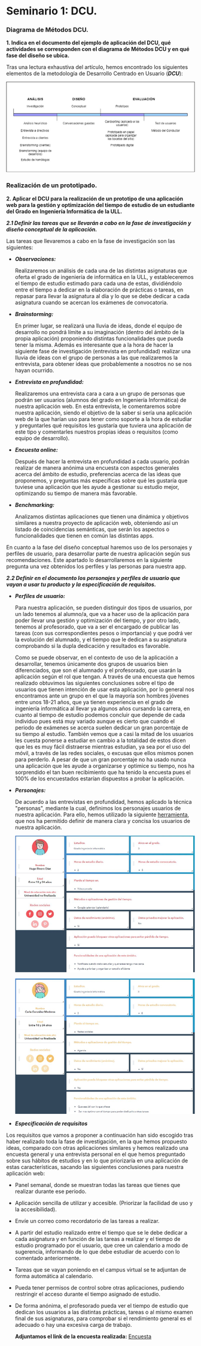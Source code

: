 # Seminario 1: DCU.

### Diagrama de Métodos DCU.

   **1. Indica en el documento del ejemplo de aplicación del DCU, qué actividades se corresponden con el diagrama de Métodos DCU 
       y en qué fase del diseño se ubica.**
       
Tras una lectura exhaustiva del artículo, hemos encontrado los siguientes elementos de la metodología de Desarrollo Centrado en Usuario (***DCU***):
       
![Imagen-métodos](https://github.com/alu0101235516/Usabilidad-y-Accesibilidad/blob/main/Seminario-1/images/SEMINARIO1.jpg)

### Realización de un prototipado.

   **2. Aplicar el DCU para la realización de un prototipo de una aplicación web para la gestión y optimización del tiempo de estudio 
       de un estudiante del Grado en Ingeniería Informática de la ULL.**
   
   ***2.1 Definir las tareas que se llevarán a cabo en la fase de investigación y diseño conceptual de la aplicación.***

Las tareas que llevaremos a cabo en la fase de investigación son las siguientes:

  * ***Observaciones:***

     Realizaremos un análisis de cada una de las distintas asignaturas que oferta el grado de ingeniería de informática en la ULL, y estableceremos el tiempo de estudio estimado para cada una de estas, dividiéndolo entre el tiempo a dedicar en la elaboración de prácticas o tareas, en repasar para llevar la asignatura al día y lo que se debe dedicar a cada asignatura cuando se acercan los exámenes de convocatoria.

  * ***Brainstorming:***

     En primer lugar, se realizará una lluvia de ideas, donde el equipo de desarrollo no pondrá límite a su imaginación (dentro del ámbito de la propia aplicación) proponiendo distintas funcionalidades que pueda tener la misma. Además es interesante que a la hora de hacer la siguiente fase de investigación (entrevista en profundidad) realizar una lluvia de ideas con el grupo de personas a las que realizaremos la entrevista, para obtener ideas que probablemente a nosotros no se nos hayan ocurrido.
      
  * ***Entrevista en profundidad:***

     Realizaremos una entrevista cara a cara a un grupo de personas que podrán ser usuarios (alumnos del grado en Ingeniería Informática) de nuestra aplicación web. En esta entrevista, le comentaremos sobre nuestra aplicación, siendo el objetivo de la saber si sería una aplicación web de la que harían uso para tener como soporte a la hora de estudiar y preguntarles qué requisitos les gustaría que tuviera una aplicación de este tipo y comentarles nuestros propias ideas o requisitos (como equipo de desarrollo).
  
  * ***Encuesta online:***

     Después de hacer la entrevista en profundidad a cada usuario, podrán realizar de manera anónima una encuesta con aspectos generales acerca del ámbito de estudio, preferencias acerca de las ideas que proponemos, y preguntas más específicas sobre qué les gustaría que tuviese una aplicación que les ayude a gestionar su estudio mejor, optimizando su tiempo de manera más favorable.
      
  * ***Benchmarking:***
 
     Analizamos distintas aplicaciones que tienen una dinámica y objetivos similares a nuestra proyecto de aplicación web, obteniendo así un listado de coincidencias semánticas, que serán los aspectos o funcionalidades que tienen en común las distintas apps.  
     
En cuanto a la fase del diseño conceptual haremos uso de los personajes y perfiles de usuario, para desarrollar parte de nuestra aplicación según sus recomendaciones. Este apartado lo desarrollaremos en la siguiente pregunta una vez obtenidos los perfiles y las personas para nuestra app. 

***2.2 Definir en el documento los personajes y perfiles de usuario que vayan a usar tu producto y la especificación de requisitos.***

     
  * ***Perfiles de usuario:***

     Para nuestra aplicación, se pueden distinguir dos tipos de usuarios, por un lado tenemos al alumno/a, que va a hacer uso de la aplicación para poder llevar una gestión y optimización del tiempo, y por otro lado, tenemos al profesorado, que va a ser el encargado de publicar las tareas (con sus correspondientes pesos o importancia) y que podrá ver la evolución del alumnado, y el tiempo que le dedican a su asignatura comprobando si la dupla dedicación y resultados es favorable. 

     Como se puede observar, en el contexto de uso de la aplicación a desarrollar, tenemos únicamente dos grupos de usuarios bien diferenciados, que son el alumnado y el profesorado, que usarán la aplicación según el rol que tengan. A través de una encuesta que hemos realizado obtuvimos las siguientes conclusiones sobre el tipo de usuarios que tienen intención de usar esta aplicación, por lo general nos encontramos ante un grupo en el que la mayoría son hombres jóvenes entre unos 18-21 años, que ya tienen experiencia en el grado de ingeniería informática al llevar ya algunos años cursando la carrera, en cuanto al tiempo de estudio podemos concluir que depende de cada individuo pues está muy variado aunque es cierto que cuando el periodo de exámenes se acerca suelen dedicar un gran porcentaje de su tiempo al estudio. También vemos que a casi la mitad de los usuarios les cuesta ponerse a estudiar en cambio a la totalidad de estos dicen que les es muy fácil distraerse mientras estudian, ya sea por el uso del móvil, a través de las redes sociales, o excusas que ellos mismos ponen para perderlo. A pesar de que un gran porcentaje no ha usado nunca una aplicación que les ayude a organizarse y optimice su tiempo, nos ha sorprendido el tan buen recibimiento que ha tenido la encuesta pues el 100% de los encuestados estarían dispuestos a probar la aplicación.
     
* ***Personajes:***

     De acuerdo a las entrevistas en profundidad, hemos aplicado la técnica "personas", mediante la cual, definimos los personajes usuarios de nuestra aplicación. Para ello, hemos utilizado la siguiente [herramienta](https://www.hubspot.com/make-my-persona), que nos ha permitido definir de manera clara y concisa los usuarios de nuestra aplicación.
     
     ![Alumno](https://github.com/alu0101235516/Usabilidad-y-Accesibilidad/blob/main/Seminario-1/images/Alumno.JPG)
     
     ![Alumna](https://github.com/alu0101235516/Usabilidad-y-Accesibilidad/blob/main/Seminario-1/images/Alumna.JPG)
     
* ***Especificación de requisitos***

Los requisitos que vamos a proponer a continuación han sido escogido tras haber realizado toda la fase de investigación, en la que hemos propuesto ideas, comparado con otras aplicaciones similares y hemos realizado una encuesta general y una entrevista personal en el que hemos preguntado sobre sus hábitos de estudios y en lo que priorizaría en una aplicación de estas características, sacando las siguientes conclusiones para nuestra aplicación web:

- Panel semanal, donde se muestran todas las tareas que tienes que realizar durante ese periodo.
- Aplicación sencilla de utilizar y accesible. (Priorizar la facilidad de uso y la accesibilidad).
- Envíe un correo como recordatorio de las tareas a realizar.
- A partir del estudio realizado entre el tiempo que se le debe dedicar a cada asignatura y en función de las tareas a realizar y el tiempo de estudio programado por el usuario, que cree un calendario a modo de sugerencia, informando de lo que debe estudiar de acuerdo con lo comentado anteriormente.
- Tareas que se vayan poniendo en el campus virtual se te adjuntan de forma automática al calendario.
- Pueda tener permisos de control sobre otras aplicaciones, pudiendo restringir el acceso durante el tiempo asignado de estudio.
- De forma anónima, el profesorado pueda ver el tiempo de estudio que dedican los usuarios a las distintas prácticas, tareas o al mismo examen final de sus asignaturas, para comprobar si el rendimiento general es el adecuado o hay una excesiva carga de trabajo.

   **Adjuntamos el link de la encuesta realizada:** [Encuesta]( https://docs.google.com/forms/d/e/1FAIpQLSct8daJtukUFg54_HdevTjaOLfsINDNC-dNohSMvTSsd1gl1w/viewform?usp=sf_link)

